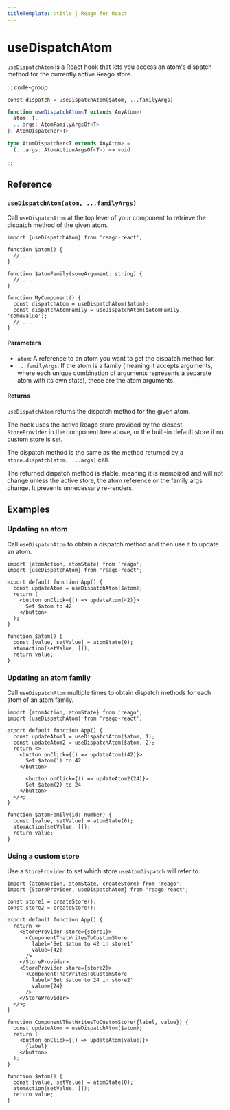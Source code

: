 ```yaml
---
titleTemplate: :title | Reago for React
---
```


# useDispatchAtom

`useDispatchAtom` is a React hook that lets you access an atom's dispatch method for the currently
active Reago store.

::: code-group
```tsx [Syntax]
const dispatch = useDispatchAtom($atom, ...familyArgs)
```

```ts [Types]
function useDispatchAtom<T extends AnyAtom>(
  atom: T,
  ...args: AtomFamilyArgsOf<T>
): AtomDispatcher<T>

type AtomDispatcher<T extends AnyAtom> =
  (...args: AtomActionArgsOf<T>) => void
```
:::


## Reference

### `useDispatchAtom(atom, ...familyArgs)`

Call `useDispatchAtom` at the top level of your component to retrieve the dispatch method of the given
atom.


```tsx
import {useDispatchAtom} from 'reago-react';

function $atom() {
  // ...
}

function $atomFamily(someArgument: string) {
  // ...
}

function MyComponent() {
  const dispatchAtom = useDispatchAtom($atom);
  const dispatchAtomFamily = useDispatchAtom($atomFamily, 'someValue');
  // ...
}
```

#### Parameters

* `atom`: A reference to an atom you want to get the dispatch method for.
* `...familyArgs`: If the atom is a family (meaning it accepts arguments, where each unique combination of
  arguments represents a separate atom with its own state), these are the atom arguments.


#### Returns

`useDispatchAtom` returns the dispatch method for the given atom.

The hook uses the active Reago store provided by the closest `StoreProvider` in the component tree above, or the
built-in default store if no custom store is set.

The dispatch method is the same as the method returned by a `store.dispatch(atom, ...args)` call.

The returned dispatch method is stable, meaning it is memoized and will not change unless the active store,
the atom reference or the family args change. It prevents unnecessary re-renders.


## Examples

### Updating an atom

Call `useDispatchAtom` to obtain a dispatch method and then use it to update an atom.

```tsx
import {atomAction, atomState} from 'reago';
import {useDispatchAtom} from 'reago-react';

export default function App() {
  const updateAtom = useDispatchAtom($atom);
  return (
    <button onClick={() => updateAtom(42)}>
      Set $atom to 42
    </button>
  );
}

function $atom() {
  const [value, setValue] = atomState(0);
  atomAction(setValue, []);
  return value;
}
```

### Updating an atom family

Call `useDispatchAtom` multiple times to obtain dispatch methods for each atom of an atom family.

```tsx
import {atomAction, atomState} from 'reago';
import {useDispatchAtom} from 'reago-react';

export default function App() {
  const updateAtom1 = useDispatchAtom($atom, 1);
  const updateAtom2 = useDispatchAtom($atom, 2);
  return <>
    <button onClick={() => updateAtom1(42)}>
      Set $atom(1) to 42
    </button>

      <button onClick={() => updateAtom2(24)}>
      Set $atom(2) to 24
    </button>
  </>;
}

function $atomFamily(id: number) {
  const [value, setValue] = atomState(0);
  atomAction(setValue, []);
  return value;
}
```

### Using a custom store

Use a `StoreProvider` to set which store `useAtomDispatch` will refer to.

```tsx
import {atomAction, atomState, createStore} from 'reago';
import {StoreProvider, useDispatchAtom} from 'reago-react';

const store1 = createStore();
const store2 = createStore();

export default function App() {
  return <>
    <StoreProvider store={store1}>
      <ComponentThatWritesToCustomStore
        label='Set $atom to 42 in store1'
        value={42}
      />
    </StoreProvider>
    <StoreProvider store={store2}>
      <ComponentThatWritesToCustomStore
        label='Set $atom to 24 in store2'
        value={24}
      />
    </StoreProvider>
  </>;
}

function ComponentThatWritesToCustomStore({label, value}) {
  const updateAtom = useDispatchAtom($atom);
  return (
    <button onClick={() => updateAtom(value)}>
      {label}
    </button>
  );
}

function $atom() {
  const [value, setValue] = atomState(0);
  atomAction(setValue, []);
  return value;
}
```
